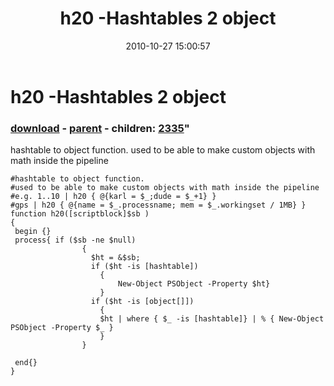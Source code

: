 ﻿---
pid:            2325
parent:         2324
children:       2335
poster:         karl prosser
title:          h20 -Hashtables 2 object
date:           2010-10-27 15:00:57
format:         posh
---

# h20 -Hashtables 2 object

### [download](2325.ps1) - [parent](2324.md) - children: [2335](2335.md)"

hashtable to object function.
used to be able to make custom objects with math inside the pipeline 

```posh
#hashtable to object function.
#used to be able to make custom objects with math inside the pipeline 
#e.g. 1..10 | h20 { @{karl = $_;dude = $_+1} }
#gps | h20 { @{name = $_.processname; mem = $_.workingset / 1MB} }
function h20([scriptblock]$sb )
{
 begin {}
 process{ if ($sb -ne $null)
                {
                  $ht = &$sb;
                  if ($ht -is [hashtable])
                    {
                        New-Object PSObject -Property $ht}
                    }
                  if ($ht -is [object[]])
                    {
                    $ht | where { $_ -is [hashtable]} | % { New-Object PSObject -Property $_ }
                    }  
                }
            
 end{}
}
```
